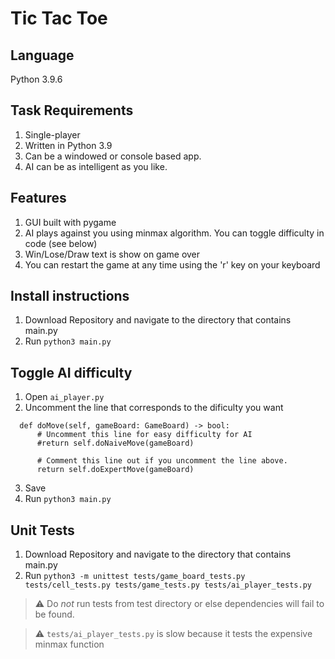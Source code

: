 # Tic Tac Toe

## Language
Python 3.9.6

## Task Requirements
1. Single-player
2. Written in Python 3.9
3. Can be a windowed or console based app.
4. AI can be as intelligent as you like.

## Features
1. GUI built with pygame
2. AI plays against you using minmax algorithm. You can toggle difficulty in code (see below)
3. Win/Lose/Draw text is show on game over
4. You can restart the game at any time using the 'r' key on your keyboard

## Install instructions
1. Download Repository and navigate to the directory that contains main.py
2. Run `python3 main.py`

## Toggle AI difficulty
1. Open `ai_player.py`
2. Uncomment the line that corresponds to the dificulty you want
```
  def doMove(self, gameBoard: GameBoard) -> bool:
      # Uncomment this line for easy difficulty for AI
      #return self.doNaiveMove(gameBoard)

      # Comment this line out if you uncomment the line above.
      return self.doExpertMove(gameBoard)
```
3. Save
4. Run `python3 main.py`

## Unit Tests
1. Download Repository and navigate to the directory that contains main.py
2. Run `python3 -m unittest tests/game_board_tests.py tests/cell_tests.py tests/game_tests.py tests/ai_player_tests.py`
> :warning: Do *not* run tests from test directory or else dependencies will fail to be found.

> :warning: `tests/ai_player_tests.py` is slow because it tests the expensive minmax function
